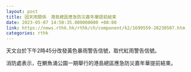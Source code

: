 ```yaml
---
layout: post
title: 因天雨關係　港島總區應急防災嘉年華提前結束
date: 2023-05-07 14:50:35.000000000 +08:00
link: https://news.rthk.hk/rthk/ch/component/k2/1699559-20230507.htm
categories: rthk
---
```


天文台於下午2時45分改發黃色暴雨警告信號，取代紅雨警告信號。

消防處表示，在鰂魚涌公園一期舉行的港島總區應急防災嘉年華提前結束。
